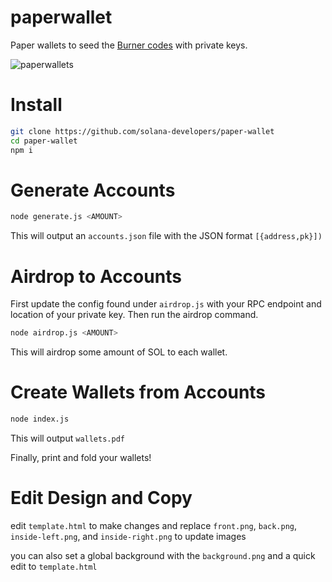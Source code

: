 # paperwallet
Paper wallets to seed the [Burner codes](https://github.com/solana-developers/burner-codes) with private keys.

![paperwallets](https://user-images.githubusercontent.com/2653167/51704894-6c7be780-1fd7-11e9-8bf9-09d9a55f6943.jpg)

# Install
```bash
git clone https://github.com/solana-developers/paper-wallet
cd paper-wallet
npm i
```

# Generate Accounts
```bash
node generate.js <AMOUNT>
```

This will output an `accounts.json` file with the JSON format `[{address,pk}])`

# Airdrop to Accounts

First update the config found under `airdrop.js` with your RPC endpoint and location of your private key. Then run the airdrop command.

```bash
node airdrop.js <AMOUNT>
```

This will airdrop some amount of SOL to each wallet.

# Create Wallets from Accounts
```bash
node index.js
```

This will output `wallets.pdf`

Finally, print and fold your wallets!

# Edit Design and Copy
edit `template.html` to make changes and replace `front.png`, `back.png`, `inside-left.png`, and `inside-right.png` to update images

you can also set a global background with the `background.png` and a quick edit to `template.html`